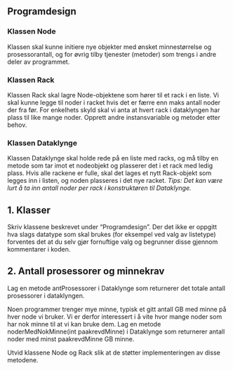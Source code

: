 ## Programdesign
### Klassen Node
Klassen skal kunne initiere nye objekter med ønsket minnestørrelse og prosessorantall, og for øvrig tilby tjenester (metoder) som trengs i andre deler av programmet.
### Klassen Rack
Klassen Rack skal lagre Node-objektene som hører til et rack i en liste. Vi skal kunne legge til noder i racket hvis det er færre enn maks antall noder der fra før. For enkelhets skyld skal vi
anta at hvert rack i dataklyngen har plass til like mange noder. Opprett andre instansvariable og metoder etter behov.
### Klassen Dataklynge
Klassen Dataklynge skal holde rede på en liste med racks, og må tilby en metode som tar imot et nodeobjekt og plasserer det i et rack med ledig plass. Hvis alle rackene er fulle, skal det lages
et nytt Rack-objekt som legges inn i listen, og noden plasseres i det nye racket. *Tips: Det kan være lurt å ta inn antall noder per rack i konstruktøren til Dataklynge.*

## 1. Klasser
Skriv klassene beskrevet under “Programdesign”. Der det ikke er oppgitt hva slags datatype som skal brukes (for eksempel ved valg av listetype) forventes det at du selv gjør fornuftige valg og begrunner disse gjennom kommentarer i koden.

## 2. Antall prosessorer og minnekrav
Lag en metode antProsessorer i Dataklynge som returnerer det totale antall prosessorer i dataklyngen. 

Noen programmer trenger mye minne, typisk et gitt antall GB med minne på hver node vi bruker. Vi er derfor interessert i å vite hvor mange noder som har nok minne til at vi kan bruke dem. Lag en metode noderMedNokMinne(int paakrevdMinne) i Dataklynge som returnerer antall noder med minst paakrevdMinne GB minne. 

Utvid klassene Node og Rack slik at de støtter implementeringen av disse metodene.
